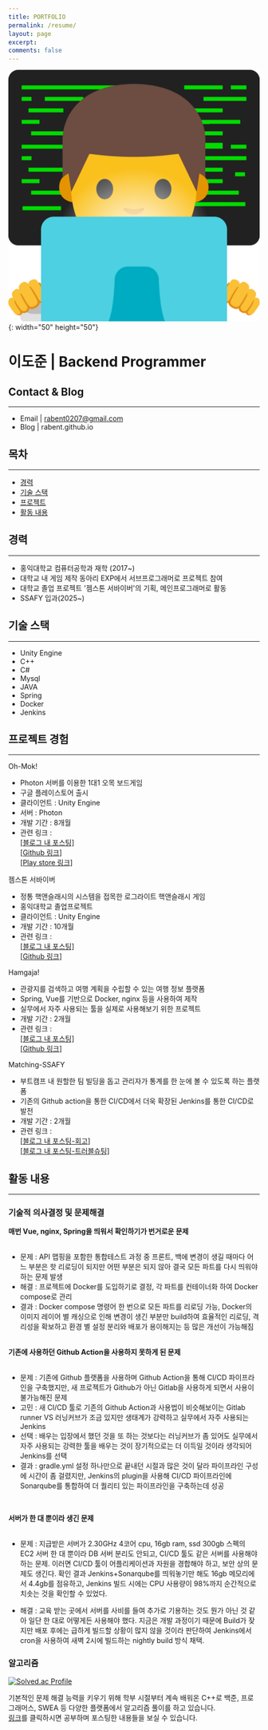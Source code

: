 ```yaml
---
title: PORTFOLIO
permalink: /resume/
layout: page
excerpt: 
comments: false
---
```


![emoji](/assets/img/1f468-1f4bb.png){: width="50" height="50"}
# **이도준 | Backend Programmer**


## Contact & Blog
---
+ Email \| rabent0207@gmail.com
+ Blog \| rabent.github.io

## 목차
---
* [경력](#경력)  
* [기술 스택](#기술-스택)  
* [프로젝트](#프로젝트-경험)  
* [활동 내용](#활동-내용)  


## 경력
---
+ 홍익대학교 컴퓨터공학과 재학  (2017~)
+ 대학교 내 게임 제작 동아리 EXP에서 서브프로그래머로 프로젝트 참여
+ 대학교 졸업 프로젝트 '젬스톤 서바이버'의 기획, 메인프로그래머로 활동  
+ SSAFY 입과(2025~)  

## 기술 스택
---
- Unity Engine
- C++
- C#  
- Mysql  
- JAVA  
- Spring  
- Docker  
- Jenkins  


## 프로젝트 경험
---
Oh-Mok!
- Photon 서버를 이용한 1대1 오목 보드게임
- 구글 플레이스토어 출시
- 클라이언트 : Unity Engine
- 서버 : Photon
- 개발 기간 : 8개월
- 관련 링크 :   
[[블로그 내 포스팅]](https://rabent.github.io/Oh-Mok!/)  
[[Github 링크]](https://github.com/nilbace/Oh-MOK)  
[[Play store 링크]](https://play.google.com/store/apps/details?id=com.ExPStudio.magical)

젬스톤 서바이버  
- 정통 핵앤슬래시의 시스템을 접목한 로그라이트 핵앤슬래시 게임
- 홍익대학교 졸업프로젝트
- 클라이언트 : Unity Engine  
- 개발 기간 : 10개월  
- 관련 링크 :  
[[블로그 내 포스팅]](https://rabent.github.io/%EC%A0%AC%EC%8A%A4%ED%86%A4-%EC%84%9C%EB%B0%94%EC%9D%B4%EB%B2%84-%EB%A6%AC%EB%B7%B0/)  
[[Github 링크]](https://github.com/rabent/gemstone)   

Hamgaja!  
- 관광지를 검색하고 여행 계획을 수립할 수 있는 여행 정보 플랫폼  
- Spring, Vue를 기반으로 Docker, nginx 등을 사용하여 제작  
- 실무에서 자주 사용되는 툴을 실제로 사용해보기 위한 프로젝트  
- 개발 기간 : 2개월  
- 관련 링크 :  
[[블로그 내 포스팅]](https://rabent.github.io/%EA%B4%80%ED%86%B5-%EC%A0%95%EB%A6%AC/)  
[[Github 링크]](https://github.com/rabent/Hamgaja)  

Matching-SSAFY  
- 부트캠프 내 원할한 팀 빌딩을 돕고 관리자가 통계를 한 눈에 볼 수 있도록 하는 플랫폼  
- 기존의 Github action을 통한 CI/CD에서 더욱 확장된 Jenkins를 통한 CI/CD로 발전  
- 개발 기간 : 2개월  
- 관련 링크 :  
[[블로그 내 포스팅-회고]](https://rabent.github.io/%EA%B3%B5%ED%86%B5-%ED%94%84%EB%A1%9C%EC%A0%9D%ED%8A%B8-%ED%9A%8C%EA%B3%A0/)  
[[블로그 내 포스팅-트러블슈팅]](https://rabent.github.io/%EA%B3%A0%EB%AF%BC%EB%93%A4/)  


## 활동 내용
---

### 기술적 의사결정 및 문제해결  

**매번 Vue, nginx, Spring을 띄워서 확인하기가 번거로운 문제**  
&nbsp;  
+ 문제 : API 맵핑을 포함한 통합테스트 과정 중 프론트, 백에 변경이 생길 때마다 어느 부분은 핫 리로딩이 되지만 어떤 부분은 되지 않아 결국 모든 파트를 다시 띄워야 하는 문제 발생  
+ 해결 : 프로젝트에 Docker를 도입하기로 결정, 각 파트를 컨테이너화 하여 Docker compose로 관리  
+ 결과 : Docker compose 명령어 한 번으로 모든 파트를 리로딩 가능, Docker의 이미지 레이어 별 캐싱으로 인해 변경이 생긴 부분만 build하여 효율적인 리로딩, 격리성을 확보하고 환경 별 설정 분리와 배포가 용이해지는 등 많은 개선이 가능해짐  
&nbsp;  

**기존에 사용하던 Github Action을 사용하지 못하게 된 문제**  
&nbsp;  
+ 문제 : 기존에 Github 플랫폼을 사용하며 Github Action을 통해 CI/CD 파이프라인을 구축했지만, 새 프로젝트가 Github가 아닌 Gitlab을 사용하게 되면서 사용이 불가능해진 문제  
+ 고민 : 새 CI/CD 툴로 기존의 Github Action과 사용법이 비슷해보이는 Gitlab runner VS 러닝커브가 조금 있지만 생태계가 강력하고 실무에서 자주 사용되는 Jenkins  
+ 선택 : 배우는 입장에서 했던 것을 또 하는 것보다는 러닝커브가 좀 있어도 실무에서 자주 사용되는 강력한 툴을 배우는 것이 장기적으로는 더 이득일 것이라 생각되어 Jenkins를 선택  
+ 결과 : gradle.yml 설정 하나만으로 끝내던 시절과 많은 것이 달라 파이프라인 구성에 시간이 좀 걸렸지만, Jenkins의 plugin을 사용해 CI/CD 파이프라인에 Sonarqube를 통합하여 더 퀄리티 있는 파이프라인을 구축하는데 성공  

&nbsp;  

**서버가 한 대 뿐이라 생긴 문제**  
&nbsp;  
+ 문제 : 지급받은 서버가 2.30GHz 4코어 cpu, 16gb ram, ssd 300gb 스펙의 EC2 서버 한 대 뿐이라 DB 서버 분리도 안되고, CI/CD 툴도 같은 서버를 사용해야 하는 문제. 이러면 CI/CD 툴이 어플리케이션과 자원을 경합해야 하고, 보안 상의 문제도 생긴다. 확인 결과 Jenkins+Sonarqube를 띄워놓기만 해도 16gb 메모리에서 4.4gb를 점유하고, Jenkins 빌드 시에는 CPU 사용량이 98%까지 순간적으로 치솟는 것을 확인할 수 있었다.  

+ 해결 : 교육 받는 곳에서 서버를 사비를 들여 추가로 기용하는 것도 뭔가 아닌 것 같아 일단 한 대로 어떻게든 사용해야 했다. 지금은 개발 과정이기 때문에 Build가 잦지만 배포 후에는 급하게 빌드할 상황이 많지 않을 것이라 판단하여 Jenkins에서 cron을 사용하여 새벽 2시에 빌드하는 nightly build 방식 채택.




### 알고리즘 

[![Solved.ac Profile](http://mazassumnida.wtf/api/v2/generate_badge?boj=rabent0207)](https://solved.ac/rabent0207/)

기본적인 문제 해결 능력을 키우기 위해 학부 시절부터 계속 배워온 C++로 백준, 프로그래머스, SWEA 등 다양한 플랫폼에서 알고리즘 풀이를 하고 있습니다.  
[링크](https://rabent.github.io/archive/)를 클릭하시면 공부하며 포스팅한 내용들을 보실 수 있습니다.